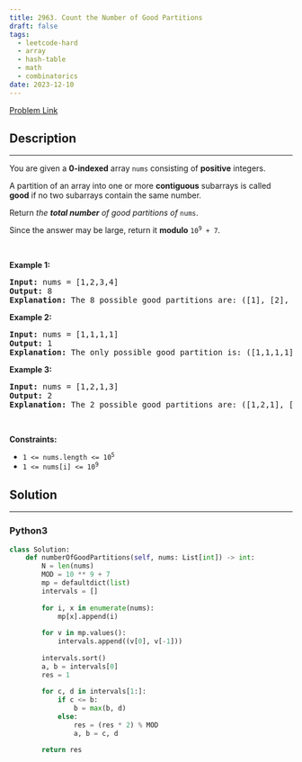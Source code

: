 ```yaml
---
title: 2963. Count the Number of Good Partitions
draft: false
tags: 
  - leetcode-hard
  - array
  - hash-table
  - math
  - combinatorics
date: 2023-12-10
---
```


[Problem Link](https://leetcode.com/problems/count-the-number-of-good-partitions/)

## Description

---
<p>You are given a <strong>0-indexed</strong> array <code>nums</code> consisting of <strong>positive</strong> integers.</p>

<p>A partition of an array into one or more <strong>contiguous</strong> subarrays is called <strong>good</strong> if no two subarrays contain the same number.</p>

<p>Return <em>the <strong>total number</strong> of good partitions of </em><code>nums</code>.</p>

<p>Since the answer may be large, return it <strong>modulo</strong> <code>10<sup>9</sup> + 7</code>.</p>

<p>&nbsp;</p>
<p><strong class="example">Example 1:</strong></p>

<pre>
<strong>Input:</strong> nums = [1,2,3,4]
<strong>Output:</strong> 8
<strong>Explanation:</strong> The 8 possible good partitions are: ([1], [2], [3], [4]), ([1], [2], [3,4]), ([1], [2,3], [4]), ([1], [2,3,4]), ([1,2], [3], [4]), ([1,2], [3,4]), ([1,2,3], [4]), and ([1,2,3,4]).
</pre>

<p><strong class="example">Example 2:</strong></p>

<pre>
<strong>Input:</strong> nums = [1,1,1,1]
<strong>Output:</strong> 1
<strong>Explanation:</strong> The only possible good partition is: ([1,1,1,1]).
</pre>

<p><strong class="example">Example 3:</strong></p>

<pre>
<strong>Input:</strong> nums = [1,2,1,3]
<strong>Output:</strong> 2
<strong>Explanation:</strong> The 2 possible good partitions are: ([1,2,1], [3]) and ([1,2,1,3]).
</pre>

<p>&nbsp;</p>
<p><strong>Constraints:</strong></p>

<ul>
	<li><code>1 &lt;= nums.length &lt;= 10<sup>5</sup></code></li>
	<li><code>1 &lt;= nums[i] &lt;= 10<sup>9</sup></code></li>
</ul>


## Solution

---
### Python3
``` py title='count-the-number-of-good-partitions'
class Solution:
    def numberOfGoodPartitions(self, nums: List[int]) -> int:
        N = len(nums)
        MOD = 10 ** 9 + 7
        mp = defaultdict(list)
        intervals = []
        
        for i, x in enumerate(nums):
            mp[x].append(i)
        
        for v in mp.values():
            intervals.append((v[0], v[-1]))
        
        intervals.sort()
        a, b = intervals[0]
        res = 1
        
        for c, d in intervals[1:]:
            if c <= b:
                b = max(b, d)
            else:
                res = (res * 2) % MOD
                a, b = c, d

        return res
```

